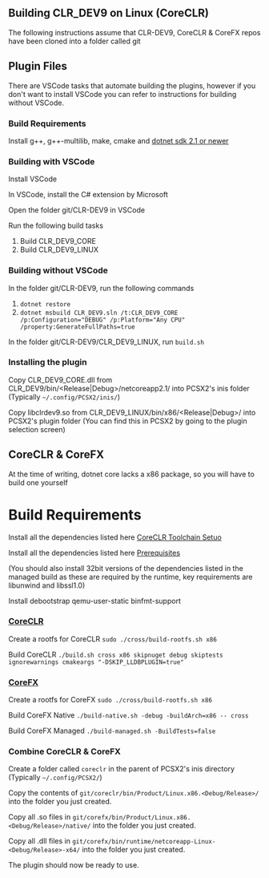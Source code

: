 ## Building CLR_DEV9 on Linux (CoreCLR)

The following instructions assume that CLR-DEV9, CoreCLR & CoreFX repos have been cloned into a folder called git

## Plugin Files

There are VSCode tasks that automate building the plugins, however if you don't want to install VSCode you can refer to instructions for building without VSCode.

### Build Requirements

Install g++, g++-multilib, make, cmake and [dotnet sdk 2.1 or newer](https://www.microsoft.com/net/download/dotnet-core/2.1)

### Building with VSCode

Install VSCode

In VSCode, install the C# extension by Microsoft

Open the folder git/CLR-DEV9 in VSCode

Run the following build tasks
1. Build CLR_DEV9_CORE
2. Build CLR_DEV9_LINUX

### Building without VSCode

In the folder git/CLR-DEV9, run the following commands
1. `dotnet restore`
2. `dotnet msbuild CLR_DEV9.sln /t:CLR_DEV9_CORE /p:Configuration="DEBUG" /p:Platform="Any CPU" /property:GenerateFullPaths=true`

In the folder git/CLR-DEV9/CLR_DEV9_LINUX, run `build.sh`

### Installing the plugin

Copy CLR_DEV9_CORE.dll from CLR_DEV9/bin/<Release|Debug>/netcoreapp2.1/ into PCSX2's inis folder (Typically `~/.config/PCSX2/inis/`)

Copy libclrdev9.so from CLR_DEV9_LINUX/bin/x86/<Release|Debug>/ into PCSX2's plugin folder (You can find this in PCSX2 by going to the plugin selection screen) 

## CoreCLR & CoreFX

At the time of writing, dotnet core lacks a x86 package, so you will have to build one yourself

# Build Requirements

Install all the dependencies listed here [CoreCLR Toolchain Setuo](https://github.com/dotnet/coreclr/blob/master/Documentation/building/linux-instructions.md#toolchain-setup)

Install all the dependencies listed here [Prerequisites](https://github.com/dotnet/corefx/blob/master/Documentation/building/unix-instructions.md#prerequisites-native-build)

(You should also install 32bit versions of the dependencies listed in the managed build as these are required by the runtime, key requirements are libunwind and libssl1.0)

Install debootstrap qemu-user-static binfmt-support

### [CoreCLR](https://github.com/dotnet/coreclr)

Create a rootfs for CoreCLR
`sudo ./cross/build-rootfs.sh x86`

Build CoreCLR
`./build.sh cross x86 skipnuget debug skiptests ignorewarnings cmakeargs "-DSKIP_LLDBPLUGIN=true"`

### [CoreFX](https://github.com/dotnet/corefx)

Create a rootfs for CoreFX
`sudo ./cross/build-rootfs.sh x86`

Build CoreFX Native
`./build-native.sh -debug -buildArch=x86 -- cross`

Build CoreFX Managed
`./build-managed.sh -BuildTests=false`

### Combine CoreCLR & CoreFX

Create a folder called `coreclr` in the parent of PCSX2's inis directory (Typically `~/.config/PCSX2/`)

Copy the contents of `git/coreclr/bin/Product/Linux.x86.<Debug/Release>/` into the folder you just created.

Copy all .so files in `git/corefx/bin/Product/Linux.x86.<Debug/Release>/native/` into the folder you just created.

Copy all .dll files in `git/corefx/bin/runtime/netcoreapp-Linux-<Debug/Release>-x64/` into the folder you just created.

The plugin should now be ready to use.
